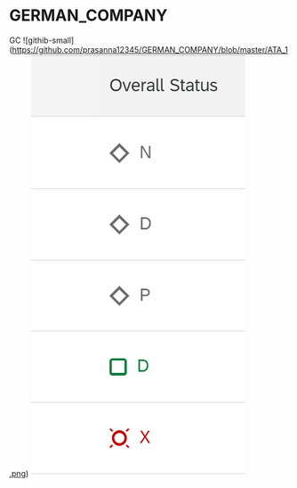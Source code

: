 # GERMAN_COMPANY
GC
![githib-small] (https://github.com/prasanna12345/GERMAN_COMPANY/blob/master/ATA_1.png)
<img src="https://github.com/prasanna12345/GERMAN_COMPANY/blob/master/ATA_1.png">
